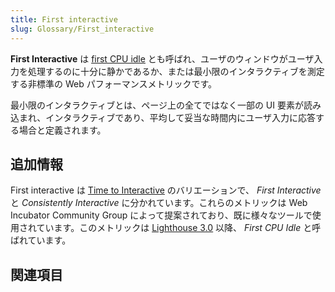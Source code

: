 ```yaml
---
title: First interactive
slug: Glossary/First_interactive
---
```

**First Interactive** は [first CPU idle](/ja/docs/Glossary/First_CPU_idle) とも呼ばれ、ユーザのウィンドウがユーザ入力を処理するのに十分に静かであるか、または最小限のインタラクティブを測定する非標準の Web パフォーマンスメトリックです。

最小限のインタラクティブとは、ページ上の全てではなく一部の UI 要素が読み込まれ、インタラクティブであり、平均して妥当な時間内にユーザ入力に応答する場合と定義されます。

## 追加情報

First interactive は [Time to Interactive](/ja/docs/Glossary/Time_to_interactive) のバリエーションで、 _First Interactive_ と _Consistently Interactive_ に分かれています。これらのメトリックは Web Incubator Community Group によって提案されており、既に様々なツールで使用されています。このメトリックは [Lighthouse 3.0](https://developers.google.com/web/tools/lighthouse/) 以降、 _First CPU Idle_ と呼ばれています。

## 関連項目

